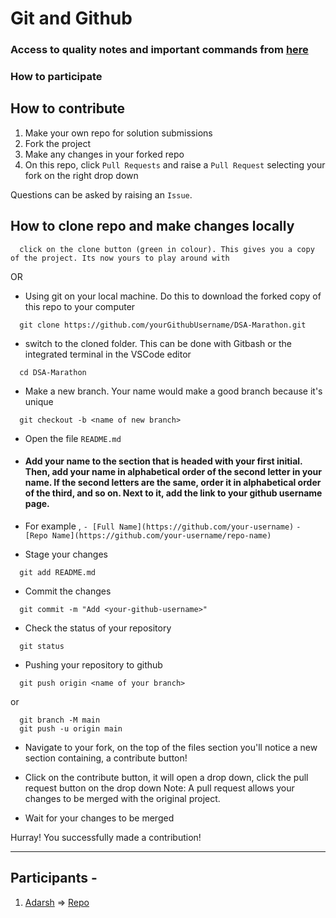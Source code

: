 # Git and Github

### Access to quality notes and important commands from [here](https://dev.to/rishabh055/what-is-version-control-system-cfi)

### How to participate

## How to contribute

1. Make your own repo for solution submissions
2. Fork the project
3. Make any changes in your forked repo
4. On this repo, click `Pull Requests` and raise a `Pull Request` selecting your fork on the right drop down

Questions can be asked by raising an `Issue`.

## How to clone repo and make changes locally

```
  click on the clone button (green in colour). This gives you a copy of the project. Its now yours to play around with
```
OR
- Using git on your local machine. Do this to download the forked copy of this repo to your computer

```
  git clone https://github.com/yourGithubUsername/DSA-Marathon.git
```

- switch to the cloned folder. This can be done with Gitbash or the integrated terminal in the VSCode editor

```
  cd DSA-Marathon
```

- Make a new branch. Your name would make a good branch because it's unique

```
  git checkout -b <name of new branch>
```

- Open the file `README.md`

- #### Add your name to the section that is headed with your first initial. Then, add your name in alphabetical order of the second letter in your name. If the second letters are the same, order it in alphabetical order of the third, and so on. Next to it, add the link to your github username page.

- For example ,
  `- [Full Name](https://github.com/your-username)`
  `- [Repo Name](https://github.com/your-username/repo-name)`

- Stage your changes

```
  git add README.md
```

- Commit the changes

```
  git commit -m "Add <your-github-username>"
```

- Check the status of your repository

```
  git status
```

- Pushing your repository to github

```
  git push origin <name of your branch>
```

or

```
  git branch -M main
  git push -u origin main
```

- Navigate to your fork, on the top of the files section you'll notice a new section containing, a contribute button!
- Click on the contribute button, it will open a drop down, click the pull request button on the drop down
  Note: A pull request allows your changes to be merged with the original project.

- Wait for your changes to be merged

Hurray! You successfully made a contribution!

---


## Participants -

1. [Adarsh](https://github.com/geeky01adarsh) => [Repo](https://github.com/geeky01adarsh/DSA-Marathon)
<!-- Enter your names below this line -->
